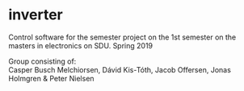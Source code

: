 # inverter
Control software for the semester project on the 1st semester on the masters in electronics on SDU. Spring 2019  

Group consisting of:  
Casper Busch Melchiorsen,
Dávid Kis-Tóth,
Jacob Offersen,
Jonas Holmgren & 
Peter Nielsen
